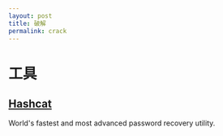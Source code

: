```yaml
---
layout: post
title: 破解
permalink: crack
---
```


# 工具

## [Hashcat](https://hashcat.net/hashcat/)
World's fastest and most advanced password recovery utility.
